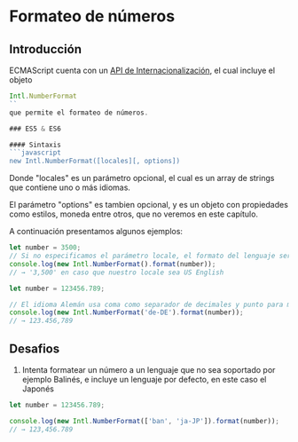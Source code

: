 # Formateo de números

## Introducción

ECMAScript cuenta con un [API de Internacionalización](http://norbertlindenberg.com/2012/12/ecmascript-internationalization-api/index.html), el cual
incluye el objeto
```javascript
Intl.NumberFormat
``
que permite el formateo de números.

### ES5 & ES6

#### Sintaxis
```javascript
new Intl.NumberFormat([locales][, options])
```
Donde "locales" es un parámetro opcional, el cual es un array de strings que contiene
uno o más idiomas.

El parámetro "options" es tambien opcional, y es un objeto con propiedades como estilos, moneda
entre otros, que no veremos en este capítulo.

A continuación presentamos algunos ejemplos:

```javascript
let number = 3500;
// Si no especificamos el parámetro locale, el formato del lenguaje será el usado por defecto en nuestra interfaz de usuario de nuestra aplicación
console.log(new Intl.NumberFormat().format(number));
// → '3,500' en caso que nuestro locale sea US English
```

```javascript
let number = 123456.789;

// El idioma Alemán usa coma como separador de decimales y punto para miles.
console.log(new Intl.NumberFormat('de-DE').format(number));
// → 123.456,789
```

## Desafios

1. Intenta formatear un número a un lenguaje que no sea soportado por ejemplo Balinés,
e incluye un lenguaje por defecto, en este caso el Japonés

```javascript
let number = 123456.789;

console.log(new Intl.NumberFormat(['ban', 'ja-JP']).format(number));
// → 123,456.789
```
